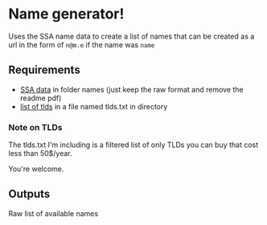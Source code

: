 # Name generator!
Uses the SSA name data to create a list of names that can be created as a url in the form of
```n@m.e```
if the name was
```name```

## Requirements
* [SSA data](https://www.ssa.gov/oact/babynames/limits.html) in folder names (just keep the raw format and remove the readme pdf)
* [list of tlds](https://tld-list.com/free-downloads) in a file named tlds.txt in directory

### Note on TLDs
The tlds.txt I'm including is a filtered list of only TLDs you can buy that cost less than 50$/year.

You're welcome.

## Outputs
Raw list of available names